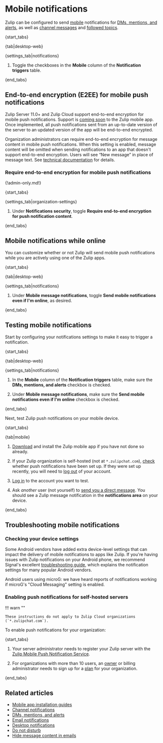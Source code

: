 # Mobile notifications

[notifications-wildcard-mentions]: /help/dm-mention-alert-notifications#wildcard-mentions
[e2ee-flutter-issue]: https://github.com/zulip/zulip-flutter/issues/1764

Zulip can be configured to send [mobile](/help/mobile-app-install-guide)
notifications for [DMs, mentions, and
alerts](/help/dm-mention-alert-notifications), as well as [channel
messages](/help/channel-notifications) and [followed
topics](/help/follow-a-topic#configure-notifications-for-followed-topics).

{start_tabs}

{tab|desktop-web}

{settings_tab|notifications}

1. Toggle the checkboxes in the **Mobile** column of the **Notification
   triggers** table.

{end_tabs}

## End-to-end encryption (E2EE) for mobile push notifications

Zulip Server 11.0+ and Zulip Cloud support end-to-end encryption for mobile push
notifications. Support is [coming soon][e2ee-flutter-issue] to the Zulip mobile
app. Once implemented, all push notifications sent from an up-to-date version of
the server to an updated version of the app will be end-to-end encrypted.

Organization administrators can require end-to-end encryption for
message content in mobile push notifications. When this setting is
enabled, message content will be omitted when sending notifications to
an app that doesn't support end-to-end encryption. Users will see “New
message” in place of message text. See [technical
documentation](https://zulip.readthedocs.io/en/latest/production/mobile-push-notifications.html#security-and-privacy)
for details.

### Require end-to-end encryption for mobile push notifications

{!admin-only.md!}

{start_tabs}

{settings_tab|organization-settings}

1. Under **Notifications security**, toggle
   **Require end-to-end encryption for push notification content**.

{end_tabs}

## Mobile notifications while online

You can customize whether or not Zulip will send mobile push
notifications while you are actively using one of the Zulip apps.

{start_tabs}

{tab|desktop-web}

{settings_tab|notifications}

1. Under **Mobile message notifications**, toggle
   **Send mobile notifications even if I'm online**, as desired.

{end_tabs}

## Testing mobile notifications

Start by configuring your notifications settings to make it easy to trigger a
notification.

{start_tabs}

{tab|desktop-web}

{settings_tab|notifications}

1. In the **Mobile** column of the **Notification triggers** table, make sure
   the **DMs, mentions, and alerts** checkbox is checked.

1. Under **Mobile message notifications**, make sure the **Send mobile
   notifications even if I'm online** checkbox is checked.

{end_tabs}

Next, test Zulip push notifications on your mobile device.

{start_tabs}

{tab|mobile}

1. [Download](https://zulip.com/apps/) and install the Zulip mobile app if you
   have not done so already.

1. If your Zulip organization is self-hosted (not at `*.zulipchat.com`),
   [check](/help/mobile-notifications#enabling-push-notifications-for-self-hosted-servers)
   whether push notifications have been set up. If they were set up recently,
   you will need to [log out](/help/logging-out) of your account.

1. [Log in](/help/logging-in) to the account you want to test.

1. Ask *another* user (not yourself) to [send you a direct
   message](/help/starting-a-new-direct-message). You should see a Zulip message
   notification in the **notifications area** on your device.

{end_tabs}

## Troubleshooting mobile notifications

### Checking your device settings

Some Android vendors have added extra device-level settings that can impact the
delivery of mobile notifications to apps like Zulip. If you're having issues
with Zulip notifications on your Android phone, we recommend Signal's excellent
[troubleshooting guide](https://support.signal.org/hc/en-us/articles/360007318711-Troubleshooting-Notifications#android_notifications_troubleshooting),
which explains the notification settings for many popular Android vendors.

Android users using microG: we have heard reports of notifications working
if microG's "Cloud Messaging" setting is enabled.

### Enabling push notifications for self-hosted servers

!!! warn ""

    These instructions do not apply to Zulip Cloud organizations (`*.zulipchat.com`).

To enable push notifications for your organization:

{start_tabs}

1. Your server administrator needs to register your Zulip server with the
   [Zulip Mobile Push Notification
   Service](https://zulip.readthedocs.io/en/stable/production/mobile-push-notifications.html).

1. For organizations with more than 10 users, an
   [owner](/help/user-roles) or billing administrator needs to sign
   up for a [plan](https://zulip.com/plans/#self-hosted) for your organization.

{end_tabs}

## Related articles

* [Mobile app installation guides](/help/mobile-app-install-guide)
* [Channel notifications](/help/channel-notifications)
* [DMs, mentions, and alerts](/help/dm-mention-alert-notifications)
* [Email notifications](/help/email-notifications)
* [Desktop notifications](/help/desktop-notifications)
* [Do not disturb](/help/do-not-disturb)
* [Hide message content in emails](/help/hide-message-content-in-emails)

